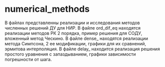 # numerical_methods
В файлах представленны реализации и исследования методов численных решений ДУ для НИР.
В файле ord_dif_eq находятся реализации методов РК 2 порядка, пример решения для СОДУ, вложенный метод Ческино.
В файле dense_ находятся реализации метода Симпсона, 2 ее модификации, графики для их сравнений, эрмитова интерполяция.
В файле delay_ находится реализация решения простого уравнения с запаздыванием, графики зависимости погрешности от шага.